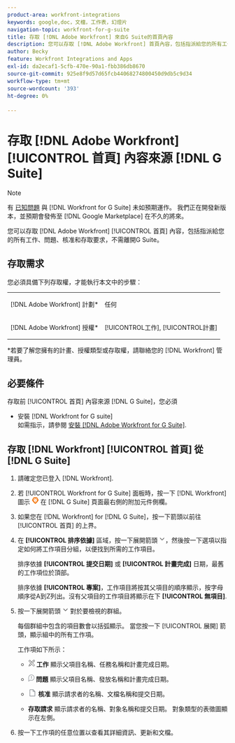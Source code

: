 ```yaml
---
product-area: workfront-integrations
keywords: google,doc，文檔，工作表，幻燈片
navigation-topic: workfront-for-g-suite
title: 存取 [!DNL Adobe Workfront] 來自G Suite的首頁內容
description: 您可以存取 [!DNL Adobe Workfront] 首頁內容，包括指派給您的所有工作、問題、核准和存取要求，不需離開G Suite。
author: Becky
feature: Workfront Integrations and Apps
exl-id: da2ecaf1-5cfb-470e-90a1-fbb386db8670
source-git-commit: 925e8f9d57d65fcb44068274800450d9db5c9d34
workflow-type: tm+mt
source-wordcount: '393'
ht-degree: 0%

---
```


# 存取 [!DNL Adobe Workfront] [!UICONTROL 首頁] 內容來源 [!DNL G Suite]

>[!NOTE]
>
>有 [已知問題](https://experienceleague.adobe.com/docs/workfront-known-issues/issues/new-workfront-experience/wf-current/wf-integrations-error-when-opening-wf-for-gsuite.html?lang=en) 與 [!DNL Workfront for G Suite] 未如預期運作。 我們正在開發新版本，並預期會發佈至 [!DNL Google Marketplace] 在不久的將來。

您可以存取 [!DNL Adobe Workfront] [!UICONTROL 首頁] 內容，包括指派給您的所有工作、問題、核准和存取要求，不需離開G Suite。

## 存取需求

您必須具備下列存取權，才能執行本文中的步驟：

<table style="table-layout:auto"> 
 <col> 
 <col> 
 <tbody> 
  <tr> 
   <td role="rowheader">[!DNL Adobe Workfront] 計劃*</td> 
   <td> <p>任何</p> </td> 
  </tr> 
  <tr> 
   <td role="rowheader">[!DNL Adobe Workfront] 授權*</td> 
   <td> <p>[!UICONTROL工作], [!UICONTROL計畫]</p> </td> 
  </tr> 
 </tbody> 
</table>

&#42;若要了解您擁有的計畫、授權類型或存取權，請聯絡您的 [!DNL Workfront] 管理員。

## 必要條件

存取前 [!UICONTROL 首頁] 內容來源 [!DNL G Suite]，您必須

* 安裝 [!DNL Workfront for G suite]\
   如需指示，請參閱 [安裝 [!DNL Adobe Workfront for G Suite]](../../workfront-integrations-and-apps/workfront-for-g-suite/install-workfront-for-gsuite.md).

## 存取 [!DNL Workfront] [!UICONTROL 首頁] 從 [!DNL G Suite]

1. 請確定您已登入 [!DNL Workfront].
1. 若 [!UICONTROL Workfront for G Suite] 面板時，按一下 [!DNL Workfront] 圖示 ![](assets/wf-lion-icon.png) 在 [!DNL G Suite] 頁面最右側的附加元件側欄。
1. 如果您在 [!DNL Workfront] for [!DNL G Suite]，按一下箭頭以前往 [!UICONTROL 首頁] 的上界。

1. 在 **[!UICONTROL 排序依據]** 區域，按一下展開箭頭 ![](assets/dropdown-arrow.png)，然後按一下選項以指定如何將工作項目分組，以便找到所需的工作項目。

   排序依據 **[!UICONTROL 提交日期]** 或 **[!UICONTROL 計畫完成]** 日期，最舊的工作項位於頂部。

   排序依據 **[!UICONTROL 專案]**，工作項目將按其父項目的順序顯示，按字母順序從A到Z列出。沒有父項目的工作項目將顯示在下 **[!UICONTROL 無項目]**.

1. 按一下展開箭頭 ![](assets/dropdown-arrow.png) 對於要檢視的群組。

   每個群組中包含的項目數會以括弧顯示。 當您按一下 [!UICONTROL 展開] 箭頭，顯示組中的所有工作項。

   工作項如下所示：

   * ![](assets/task-icon.png) **工作** 顯示父項目名稱、任務名稱和計畫完成日期。

   * ![](assets/issue-icon.png) **問題** 顯示父項目名稱、發放名稱和計畫完成日期。

   * ![](assets/document-icon.png)  **核准** 顯示請求者的名稱、文檔名稱和提交日期。
   * **存取請求** 顯示請求者的名稱、對象名稱和提交日期。 對象類型的表徵圖顯示在左側。

1. 按一下工作項的任意位置以查看其詳細資訊、更新和文檔。
